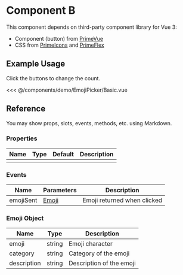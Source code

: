 <script setup>
import Basic from './demo/EmojiPicker/Basic.vue'
</script>
# Component B

This component depends on third-party component library for Vue 3:

* Component (button) from [PrimeVue](https://www.primefaces.org/primevue/)
* CSS from [PrimeIcons](https://www.primefaces.org/showcase/icons.xhtml) and [PrimeFlex](https://www.primefaces.org/primeflex/)

## Example Usage

Click the buttons to change the count.

<DemoContainer>
  <Basic/>
</DemoContainer>

<<< @/components/demo/EmojiPicker/Basic.vue

## Reference
You may show props, slots, events, methods, etc. using Markdown.

### Properties

| Name        | Type     | Default  | Description     |
| ----------- | -------- | -------- | --------------- |
|             |          |          |                 |

### Events

| Name      | Parameters             | Description                 |
|-----------|------------------------|-----------------------------|
| emojiSent | [Emoji](#emoji-object) | Emoji returned when clicked |

### Emoji Object

| Name        | Type   | Description              |
|-------------|--------|--------------------------|
| emoji       | string | Emoji character          |
| category    | string | Category of the emoji    |
| description | string | Description of the emoji |